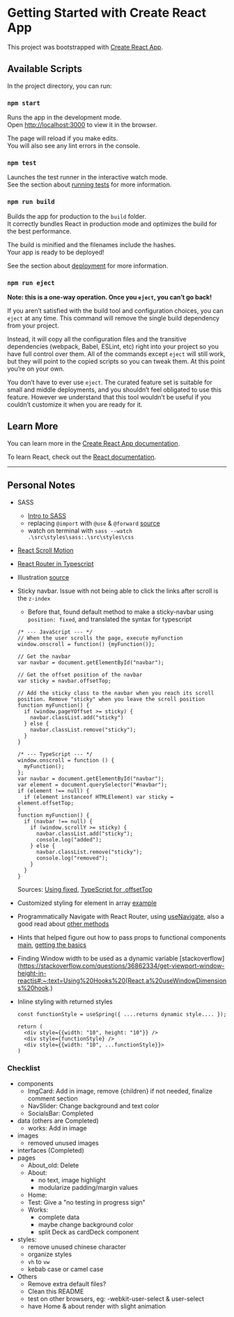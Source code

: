 # Getting Started with Create React App

This project was bootstrapped with [Create React App](https://github.com/facebook/create-react-app).

## Available Scripts

In the project directory, you can run:

### `npm start`

Runs the app in the development mode.\
Open [http://localhost:3000](http://localhost:3000) to view it in the browser.

The page will reload if you make edits.\
You will also see any lint errors in the console.

### `npm test`

Launches the test runner in the interactive watch mode.\
See the section about [running tests](https://facebook.github.io/create-react-app/docs/running-tests) for more information.

### `npm run build`

Builds the app for production to the `build` folder.\
It correctly bundles React in production mode and optimizes the build for the best performance.

The build is minified and the filenames include the hashes.\
Your app is ready to be deployed!

See the section about [deployment](https://facebook.github.io/create-react-app/docs/deployment) for more information.

### `npm run eject`

**Note: this is a one-way operation. Once you `eject`, you can’t go back!**

If you aren’t satisfied with the build tool and configuration choices, you can `eject` at any time. This command will remove the single build dependency from your project.

Instead, it will copy all the configuration files and the transitive dependencies (webpack, Babel, ESLint, etc) right into your project so you have full control over them. All of the commands except `eject` will still work, but they will point to the copied scripts so you can tweak them. At this point you’re on your own.

You don’t have to ever use `eject`. The curated feature set is suitable for small and middle deployments, and you shouldn’t feel obligated to use this feature. However we understand that this tool wouldn’t be useful if you couldn’t customize it when you are ready for it.

## Learn More

You can learn more in the [Create React App documentation](https://facebook.github.io/create-react-app/docs/getting-started).

To learn React, check out the [React documentation](https://reactjs.org/).

---

## Personal Notes

- SASS
  - [Intro to SASS](https://youtu.be/Zz6eOVaaelI)
  - replacing `@import` with `@use` & `@forward` [source](https://youtu.be/CR-a8upNjJ0)
  - watch on terminal with `sass --watch .\src\styles\sass:.\src\styles\css`
- [React Scroll Motion](https://www.npmjs.com/package/react-scroll-motion)
- [React Router in Typescript](https://www.pluralsight.com/guides/react-router-typescript)
- Illustration [source](https://themeisle.com/illustrations/)
- Sticky navbar. Issue with not being able to click the links after scroll is the `z-index`

  - Before that, found default method to make a sticky-navbar using `position: fixed`, and translated the syntax for typescript

  ```
  /* --- JavaScript --- */
  // When the user scrolls the page, execute myFunction
  window.onscroll = function() {myFunction()};

  // Get the navbar
  var navbar = document.getElementById("navbar");

  // Get the offset position of the navbar
  var sticky = navbar.offsetTop;

  // Add the sticky class to the navbar when you reach its scroll position. Remove "sticky" when you leave the scroll position
  function myFunction() {
    if (window.pageYOffset >= sticky) {
      navbar.classList.add("sticky")
    } else {
      navbar.classList.remove("sticky");
    }
  }

  /* --- TypeScript --- */
  window.onscroll = function () {
    myFunction();
  };
  var navbar = document.getElementById("navbar");
  var element = document.querySelector("#navbar");
  if (element !== null) {
    if (element instanceof HTMLElement) var sticky = element.offsetTop;
  }
  function myFunction() {
    if (navbar !== null) {
      if (window.scrollY >= sticky) {
        navbar.classList.add("sticky");
        console.log("added");
      } else {
        navbar.classList.remove("sticky");
        console.log("removed");
      }
    }
  }
  ```

  Sources: [Using fixed](https://www.w3schools.com/howto/howto_js_navbar_sticky.asp), [TypeScript for .offsetTop](https://github.com/microsoft/TypeScript/issues/34694)

- Customized styling for element in array [example](https://stackoverflow.com/questions/56859756/reactjs-styling-each-element-of-array-with-different-styles)
- Programmatically Navigate with React Router, using [useNavigate](https://stackoverflow.com/questions/69868956/how-to-redirect-in-react-router-v6#:~:text=I%20found%20another%20way%20to%20do%20this%3A), also a good read about [other methods](https://www.telerik.com/blogs/programmatically-navigate-with-react-router)
- Hints that helped figure out how to pass props to functional components [main](https://stackoverflow.com/questions/39963565/react-passing-down-props-to-functional-components#:~:text=You%20would%20need%20to%20pass%20down%20each%20prop%20individually%20for%20each%20function%20that%20you%20needed%20to%20call), [getting the basics](https://www.freecodecamp.org/news/react-components-jsx-props-for-beginners/)
- Finding Window width to be used as a dynamic variable [stackoverflow](https://stackoverflow.com/questions/36862334/get-viewport-window-height-in-reactjs#:~:text=Using%20Hooks%20(React,a%20useWindowDimensions%20hook.)
- Inline styling with returned styles

  ```
  const functionStyle = useSpring({ ....returns dynamic style.... });

  return (
    <div style={{width: "10", height: "10"}} />
    <div style={functionStyle} />
    <div style={{width: "10", ...functionStyle}}>
  )
  ```

### Checklist

- components
  - ImgCard: Add in image, remove {children} if not needed, finalize comment section
  - NavSlider: Change background and text color
  - SocialsBar: Completed
- data (others are Completed)
  - works: Add in image
- images
  - removed unused images
- interfaces (Completed)
- pages
  - About_old: Delete
  - About:
    - no text, image highlight
    - modularize padding/margin values
  - Home:
  - Test: Give a "no testing in progress sign"
  - Works:
    - complete data
    - maybe change background color
    - split Deck as cardDeck component
- styles:
  - remove unused chinese character
  - organize styles
  - `vh` to `vw`
  - kebab case or camel case
- Others
  - Remove extra default files?
  - Clean this README
  - test on other browsers, eg: -webkit-user-select & user-select
  - have Home & about render with slight animation
